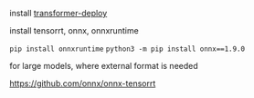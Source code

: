 install [transformer-deploy](https://github.com/ELS-RD/transformer-deploy)

install tensorrt, onnx, onnxruntime

<!-- `python3 -m pip install --upgrade nvidia-tensorrt` -->
`pip install onnxruntime`
`python3 -m pip install onnx==1.9.0`

for large models, where external format is needed

https://github.com/onnx/onnx-tensorrt